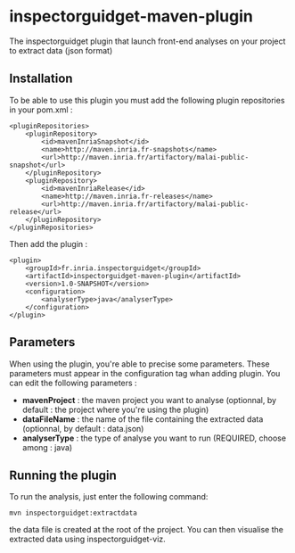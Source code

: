 # inspectorguidget-maven-plugin

The inspectorguidget plugin that launch front-end analyses on your project to extract data (json format)

## Installation

To be able to use this plugin you must add the following plugin repositories in your pom.xml :
```
<pluginRepositories>
    <pluginRepository>
        <id>mavenInriaSnapshot</id>
        <name>http://maven.inria.fr-snapshots</name>
        <url>http://maven.inria.fr/artifactory/malai-public-snapshot</url>
    </pluginRepository>
    <pluginRepository>
        <id>mavenInriaRelease</id>
        <name>http://maven.inria.fr-releases</name>
        <url>http://maven.inria.fr/artifactory/malai-public-release</url>
    </pluginRepository>
</pluginRepositories>
```

Then add the plugin :

```
<plugin>
    <groupId>fr.inria.inspectorguidget</groupId>
    <artifactId>inspectorguidget-maven-plugin</artifactId>
    <version>1.0-SNAPSHOT</version>
    <configuration>
        <analyserType>java</analyserType>
    </configuration>
</plugin>
```

## Parameters

When using the plugin, you're able to precise some parameters. These parameters must appear in the configuration tag whan adding plugin. You can edit the following parameters :
- __mavenProject__ : the maven project you want to analyse (optionnal, by default : the project where you're using the plugin)
- __dataFileName__ : the name of the file containing the extracted data (optionnal, by default : data.json)
- __analyserType__ : the type of analyse you want to run (REQUIRED, choose among : java)

## Running the plugin

To run the analysis, just enter the following command:
```
mvn inspectorguidget:extractdata
```
the data file is created at the root of the project. You can then visualise the extracted data using inspectorguidget-viz.
